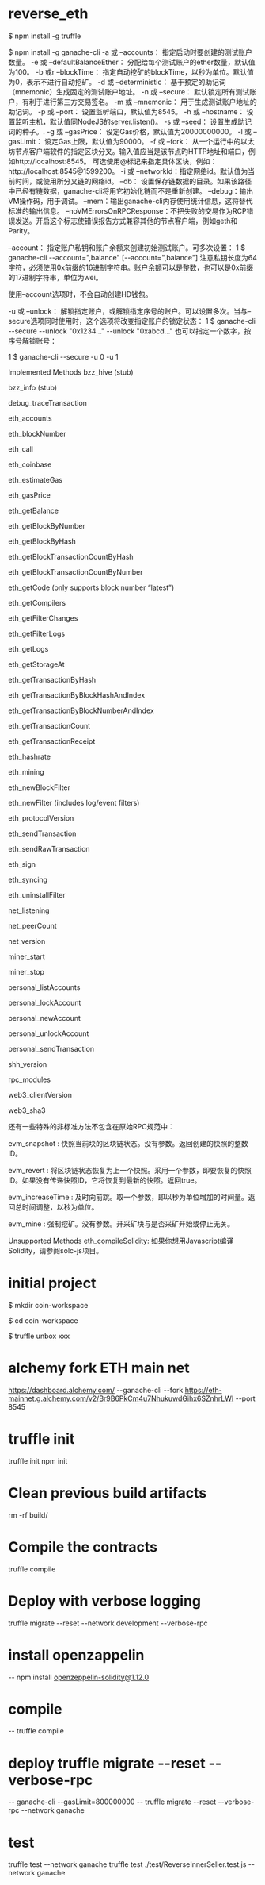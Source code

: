 # reverse_eth
$ npm install -g truffle

$ npm install -g ganache-cli
-a 或 –accounts： 指定启动时要创建的测试账户数量。
-e 或 –defaultBalanceEther： 分配给每个测试账户的ether数量，默认值为100。
-b 或r –blockTime： 指定自动挖矿的blockTime，以秒为单位。默认值为0，表示不进行自动挖矿。
-d 或 –deterministic： 基于预定的助记词（mnemonic）生成固定的测试账户地址。
-n 或 –secure： 默认锁定所有测试账户，有利于进行第三方交易签名。
-m 或 –mnemonic： 用于生成测试账户地址的助记词。
-p 或 –port： 设置监听端口，默认值为8545。
-h 或 –hostname： 设置监听主机，默认值同NodeJS的server.listen()。
-s 或 –seed： 设置生成助记词的种子。.
-g 或 –gasPrice： 设定Gas价格，默认值为20000000000。
-l 或 –gasLimit： 设定Gas上限，默认值为90000。
-f 或 –fork： 从一个运行中的以太坊节点客户端软件的指定区块分叉。输入值应当是该节点旳HTTP地址和端口，例如http://localhost:8545。 可选使用@标记来指定具体区块，例如：http://localhost:8545@1599200。
-i 或 –networkId：指定网络id。默认值为当前时间，或使用所分叉链的网络id。
–db： 设置保存链数据的目录。如果该路径中已经有链数据，ganache-cli将用它初始化链而不是重新创建。
–debug：输出VM操作码，用于调试。
–mem：输出ganache-cli内存使用统计信息，这将替代标准的输出信息。
–noVMErrorsOnRPCResponse：不把失败的交易作为RCP错误发送。开启这个标志使错误报告方式兼容其他的节点客户端，例如geth和Parity。

–account： 指定账户私钥和账户余额来创建初始测试账户。可多次设置：
1
$ ganache-cli --account="<privatekey>,balance" [--account="<privatekey>,balance"]
注意私钥长度为64字符，必须使用0x前缀的16进制字符串。账户余额可以是整数，也可以是0x前缀的17进制字符串，单位为wei。

使用–account选项时，不会自动创建HD钱包。

-u 或 –unlock： 解锁指定账户，或解锁指定序号的账户。可以设置多次。当与–secure选项同时使用时，这个选项将改变指定账户的锁定状态：
1
$ ganache-cli --secure --unlock "0x1234..." --unlock "0xabcd..."
也可以指定一个数字，按序号解锁账号：

1
$ ganache-cli --secure -u 0 -u 1


Implemented Methods
bzz_hive (stub)

bzz_info (stub)

debug_traceTransaction

eth_accounts

eth_blockNumber

eth_call

eth_coinbase

eth_estimateGas

eth_gasPrice

eth_getBalance

eth_getBlockByNumber

eth_getBlockByHash

eth_getBlockTransactionCountByHash

eth_getBlockTransactionCountByNumber

eth_getCode (only supports block number “latest”)

eth_getCompilers

eth_getFilterChanges

eth_getFilterLogs

eth_getLogs

eth_getStorageAt

eth_getTransactionByHash

eth_getTransactionByBlockHashAndIndex

eth_getTransactionByBlockNumberAndIndex

eth_getTransactionCount

eth_getTransactionReceipt

eth_hashrate

eth_mining

eth_newBlockFilter

eth_newFilter (includes log/event filters)

eth_protocolVersion

eth_sendTransaction

eth_sendRawTransaction

eth_sign

eth_syncing

eth_uninstallFilter

net_listening

net_peerCount

net_version

miner_start

miner_stop

personal_listAccounts

personal_lockAccount

personal_newAccount

personal_unlockAccount

personal_sendTransaction

shh_version

rpc_modules

web3_clientVersion

web3_sha3

还有一些特殊的非标准方法不包含在原始RPC规范中：

evm_snapshot :  快照当前块的区块链状态。没有参数。返回创建的快照的整数ID。

evm_revert :  将区块链状态恢复为上一个快照。采用一个参数，即要恢复的快照ID。如果没有传递快照ID，它将恢复到最新的快照。返回true。

evm_increaseTime :  及时向前跳。取一个参数，即以秒为单位增加的时间量。返回总时间调整，以秒为单位。

evm_mine : 强制挖矿。没有参数。开采矿块与是否采矿开始或停止无关。

Unsupported Methods
eth_compileSolidity:  如果你想用Javascript编译Solidity，请参阅solc-js项目。

# initial project
$ mkdir coin-workspace

$ cd coin-workspace

$ truffle unbox xxx

# alchemy fork ETH main net
https://dashboard.alchemy.com/
--ganache-cli --fork  https://eth-mainnet.g.alchemy.com/v2/Br9B6PkCm4u7NhukuwdGihx6SZnhrLWI --port 8545




# truffle init
truffle init
npm init

# Clean previous build artifacts
rm -rf build/

# Compile the contracts
truffle compile

# Deploy with verbose logging
truffle migrate --reset --network development --verbose-rpc
# install openzappelin
-- npm install openzeppelin-solidity@1.12.0

# compile
-- truffle compile


# deploy  truffle migrate --reset --verbose-rpc
-- ganache-cli --gasLimit=800000000 
-- truffle migrate --reset --verbose-rpc --network ganache

# test
truffle test --network ganache
truffle test ./test/ReverseInnerSeller.test.js --network ganache